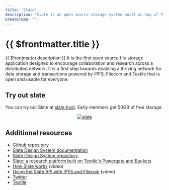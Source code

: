 ```yaml
---
title: 'Slate'
description: 'Slate is an open source storage system built on top of Filecoin.'
breadcrumb: ''
---
```


# {{ $frontmatter.title }}

{{ $frontmatter.description }} It is the first open source file storage application designed to encourage collaboration and research across a distributed network. It is a first step towards enabling a thriving network for data storage and transactions powered by IPFS, Filecoin and Textile that is open and usable for everyone.

## Try out slate

You can try out Slate at [slate.host](https://slate.host). Early members get 50GB of free storage.

<center>
<a href="https://slate.host" target="_blank"><img src="./images/slate.gif" alt="slate" /></a>
</center>

## Additional resources

- [Github repository](https://github.com/filecoin-project/slate)
- [Slate Design System documentation](https://slate.host/_/system)
- [Slate Design System repository](https://github.com/filecoin-project/slate-react-system)
- [Slate: a research platform built on Textile's Powergate and Buckets](https://www.youtube.com/watch?v=FJjPMKRy8xQ)
- [How Slate works](https://www.youtube.com/watch?v=FJjPMKRy8xQ) (video)
- [Using the Slate API with IPFS and Filecoin](https://www.youtube.com/watch?v=Rknj2GqvJtg) (video)
- [Twitter](https://twitter.com/_slate)
- [Textile](https://textile.io)
